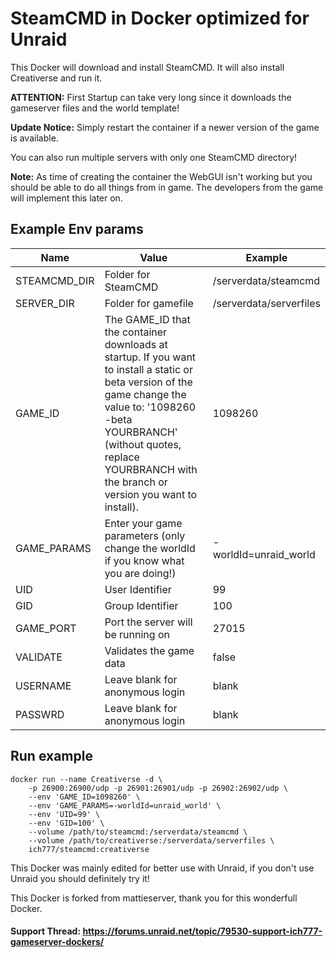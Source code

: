 # SteamCMD in Docker optimized for Unraid
This Docker will download and install SteamCMD. It will also install Creativerse and run it.

**ATTENTION:** First Startup can take very long since it downloads the gameserver files and the world template!

**Update Notice:** Simply restart the container if a newer version of the game is available.

You can also run multiple servers with only one SteamCMD directory!

**Note:** As time of creating the container the WebGUI isn't working but you should be able to do all things from in game. The developers from the game will implement this later on.

## Example Env params
| Name | Value | Example |
| --- | --- | --- |
| STEAMCMD_DIR | Folder for SteamCMD | /serverdata/steamcmd |
| SERVER_DIR | Folder for gamefile | /serverdata/serverfiles |
| GAME_ID | The GAME_ID that the container downloads at startup. If you want to install a static or beta version of the game change the value to: '1098260 -beta YOURBRANCH' (without quotes, replace YOURBRANCH with the branch or version you want to install). | 1098260 |
| GAME_PARAMS | Enter your game parameters (only change the worldId if you know what you are doing!) | -worldId=unraid_world |
| UID | User Identifier | 99 |
| GID | Group Identifier | 100 |
| GAME_PORT | Port the server will be running on | 27015 |
| VALIDATE | Validates the game data | false |
| USERNAME | Leave blank for anonymous login | blank |
| PASSWRD | Leave blank for anonymous login | blank |

## Run example
```
docker run --name Creativerse -d \
	-p 26900:26900/udp -p 26901:26901/udp -p 26902:26902/udp \
	--env 'GAME_ID=1098260' \
	--env 'GAME_PARAMS=-worldId=unraid_world' \
	--env 'UID=99' \
	--env 'GID=100' \
	--volume /path/to/steamcmd:/serverdata/steamcmd \
	--volume /path/to/creativerse:/serverdata/serverfiles \
	ich777/steamcmd:creativerse
```

This Docker was mainly edited for better use with Unraid, if you don't use Unraid you should definitely try it!

This Docker is forked from mattieserver, thank you for this wonderfull Docker.

#### Support Thread: https://forums.unraid.net/topic/79530-support-ich777-gameserver-dockers/